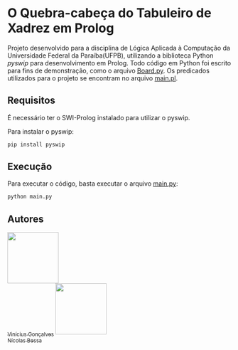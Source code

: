 # O Quebra-cabeça do Tabuleiro de Xadrez em Prolog
Projeto desenvolvido para a disciplina de Lógica Aplicada à Computação da Universidade Federal da Paraíba(UFPB), utilizando a biblioteca Python *pyswip* para desenvolvimento em Prolog.
Todo código em Python foi escrito para fins de demonstração, como o arquivo [Board.py](https://github.com/vinicius507/chessboard-puzzle/blob/main/Board.py). Os predicados utilizados para o projeto se encontram no arquivo [main.pl](https://github.com/vinicius507/chessboard-puzzle/blob/main/main.pl).

## Requisitos
É necessário ter o SWI-Prolog instalado para utilizar o pyswip.

Para instalar o pyswip:
```sh
pip install pyswip
```
## Execução
Para executar o código, basta executar o arquivo [main.py](https://github.com/vinicius507/chessboard-puzzle/blob/main/main.py):
```sh
python main.py
```
## Autores
[<img src="https://avatars1.githubusercontent.com/u/6608056?s=460&u=31f43743a991fbaaa87c644a6bda5a581b26c5f0&v=4" width="115"><br><sub>Vinícius Gonçalves</sub>](https://github.com/vinicius507) [<img src="https://avatars1.githubusercontent.com/u/28929724?s=460&u=f9947817515367ec018b60bcda6cf976fd3b164a&v=4" width="115"><br><sub>Nícolas Bessa</sub>](https://github.com/Nicolasbessa)